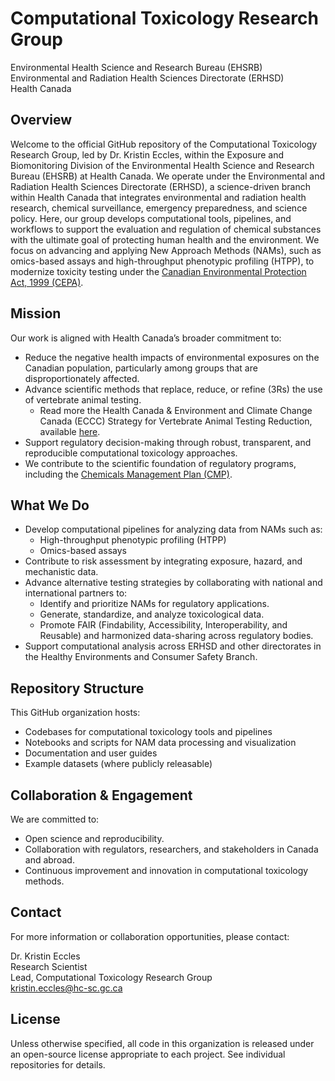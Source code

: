 # Computational Toxicology Research Group  
Environmental Health Science and Research Bureau (EHSRB)  
Environmental and Radiation Health Sciences Directorate (ERHSD)  
Health Canada

## Overview
Welcome to the official GitHub repository of the Computational Toxicology Research Group, led by Dr. Kristin Eccles, within the Exposure and Biomonitoring Division of the Environmental Health Science and Research Bureau (EHSRB) at Health Canada. We operate under the Environmental and Radiation Health Sciences Directorate (ERHSD), a science-driven branch within Health Canada that integrates environmental and radiation health research, chemical surveillance, emergency preparedness, and science policy. Here, our group develops computational tools, pipelines, and workflows to support the evaluation and regulation of chemical substances with the ultimate goal of protecting human health and the environment. We focus on advancing and applying New Approach Methods (NAMs), such as omics-based assays and high-throughput phenotypic profiling (HTPP), to modernize toxicity testing under the [Canadian Environmental Protection Act, 1999 (CEPA)](https://laws-lois.justice.gc.ca/eng/acts/c-15.31/).

## Mission
Our work is aligned with Health Canada’s broader commitment to:
* Reduce the negative health impacts of environmental exposures on the Canadian population, particularly among groups that are disproportionately affected.
* Advance scientific methods that replace, reduce, or refine (3Rs) the use of vertebrate animal testing.
    * Read more the Health Canada & Environment and Climate Change Canada (ECCC) Strategy for Vertebrate Animal Testing Reduction, available [here](https://www.canada.ca/en/environment-climate-change/services/canadian-environmental-protection-act-registry/implementing-modernized-cepa/strategy-replace-reduce-refine-vertebrate-animal-testing.html).
* Support regulatory decision-making through robust, transparent, and reproducible computational toxicology approaches.
* We contribute to the scientific foundation of regulatory programs, including the [Chemicals Management Plan (CMP)](https://www.canada.ca/en/health-canada/services/chemical-substances/chemicals-management-plan.html).

## What We Do
* Develop computational pipelines for analyzing data from NAMs such as:
    * High-throughput phenotypic profiling (HTPP)
    * Omics-based assays
* Contribute to risk assessment by integrating exposure, hazard, and mechanistic data.
* Advance alternative testing strategies by collaborating with national and international partners to:
    * Identify and prioritize NAMs for regulatory applications.
    * Generate, standardize, and analyze toxicological data.
    * Promote FAIR (Findability, Accessibility, Interoperability, and Reusable) and harmonized data-sharing across regulatory bodies.
* Support computational analysis across ERHSD and other directorates in the Healthy Environments and Consumer Safety Branch.

## Repository Structure
This GitHub organization hosts:
* Codebases for computational toxicology tools and pipelines
* Notebooks and scripts for NAM data processing and visualization
* Documentation and user guides
* Example datasets (where publicly releasable)

## Collaboration & Engagement
We are committed to:
* Open science and reproducibility.
* Collaboration with regulators, researchers, and stakeholders in Canada and abroad.
* Continuous improvement and innovation in computational toxicology methods.

## Contact
For more information or collaboration opportunities, please contact:  
  
Dr. Kristin Eccles  
Research Scientist  
Lead, Computational Toxicology Research Group  
kristin.eccles@hc-sc.gc.ca

## License
Unless otherwise specified, all code in this organization is released under an open-source license appropriate to each project. See individual repositories for details.

<!--

**Here are some ideas to get you started:**

🙋‍♀️ A short introduction - what is your organization all about?
🌈 Contribution guidelines - how can the community get involved?
👩‍💻 Useful resources - where can the community find your docs? Is there anything else the community should know?
🍿 Fun facts - what does your team eat for breakfast?
🧙 Remember, you can do mighty things with the power of [Markdown](https://docs.github.com/github/writing-on-github/getting-started-with-writing-and-formatting-on-github/basic-writing-and-formatting-syntax)
-->
